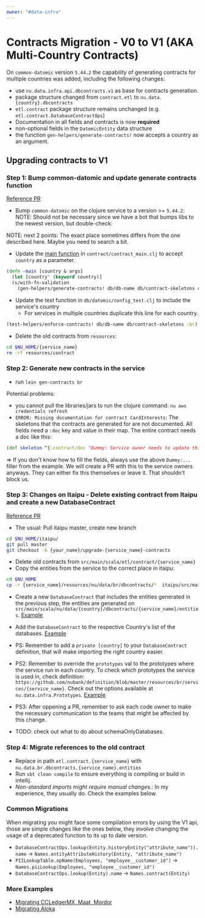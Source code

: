 ```yaml
---
owner: "#data-infra"
---
```


# Contracts Migration - V0 to V1 (AKA Multi-Country Contracts)

On `common-datomic` version `5.44.2` the capability of generating contracts for multiple countries was added, including the following changes:

- use `nu.data.infra.api.dbcontracts.v1` as base for contracts generation.
- package structure changed from `contract.etl` to `nu.data.{country}.dbcontracts`
- `etl.contract` package structure remains unchanged (e.g. `etl.contract.DatabaseContractOps`)
- Documentation in all fields and contracts is now **required**
- non-optional fields in the `DatomicEntity` data structure
- the function `gen-helpers/generate-contracts!` now accepts a country as an argument.


## Upgrading contracts to V1

### Step 1: Bump common-datomic and update generate contracts function

[Reference PR][1]

- Bump `common-datomic` on the clojure service to a version >= `5.44.2`:
NOTE: Should not be necessary since we have a bot that bumps libs to the newest
version, but double-check:

NOTE: next 2 points: The exact place sometimes differs from the one described
here. Maybe you need to search a bit.
- Update the [main function][2] in `contract/contract_main.clj` to accept `country` as a parameter.

```clojure
(defn -main [country & args]
  (let [country' (keyword country)]
  (s/with-fn-validation
    (gen-helpers/generate-contracts! db/db-name db/contract-skeletons country'))))
```

- Update the test function in `db/datomic/config_test.clj` to include the service's country
  - For services in multiple countries duplicate this line for each country.

```clojure
(test-helpers/enforce-contracts! db/db-name db/contract-skeletons :br)
```

- Delete the old contracts from `resources`:

```sh
cd $NU_HOME/{service_name}
rm -rf resources/contract
```


### Step 2: Generate new contracts in the service

- run `lein gen-contracts br`

Potential problems:
- you cannot pull the libraries/jars to run the clojure command:
  `nu aws credentials refresh`
- `ERROR: Missing documentation for contract CardInterests`:
  The skeletons that the contracts are generated for are not documented. All
  fields need a `:doc` key and value in their map. The entire contract needs a
  doc like this:

```clojure
(def skeleton ^{:contract/doc "Dummy: Service owner needs to update this"} ...)
```

=> If you don't know how to fill the fields, always use the above `Dummy:...`
filler from the example. We will create a PR with this to the service owners
anyways. They can either fix this themselves or leave it. That shouldn't block
us.


### Step 3: Changes on Itaipu - Delete existing contract from Itaipu and create a new DatabaseContract

[Reference PR][4]

- The usual: Pull itaipu master, create new branch

```sh
cd $NU_HOME/itaipu/
git pull master
git checkout -b {your_name}/upgrade-{service_name}-contracts
```

- Delete old contracts from `src/main/scala/etl/contract/{service_name}`
- Copy the entities from the service to the correct place in itaipu:

```sh
cd $NU_HOME
cp -r {service_name}/resources/nu/data/br/dbcontracts/*  itaipu/src/main/scala/nu/data/br/dbcontracts/
```

- Create a new `DatabaseContract` that includes the entities generated in the previous step, the entities are generated on `src/main/scala/nu/data/{country}/dbcontracts/{service_name}/entities`. [Example][5]
- Add the `DatabaseContract` to the respective Country's list of the databases. [Example][6]
- PS: Remember to add a `private [country]` to your `DatabaseContract` definition, that will make importing the right country easier.
- PS2: Remember to override the `prototypes` val to the prototypes where the service run in each country. To check which prototypes the service is used in, check definition: `https://github.com/nubank/definition/blob/master/resources/br/services/{service_name}`. Check out the options available at `nu.data.infra.Prototypes`. [Example][7]
- PS3: After oppening a PR, remember to ask each code owner to make the necessary communication to the teams that might be affected by this change.

- TODO: check out what to do about schemaOnlyDatabases.

### Step 4: Migrate references to the old contract

- Replace in path `etl.contract.{service_name}` with `nu.data.br.dbcontracts.{service_name}.entities`
- Run `sbt clean compile` to ensure everything is compiling or build in
    intellij.
- *Non-standard imports might require manual changes.*: In my experience, they
    usually do. Check the examples below.


### Common Migrations

When migrating you might face some compilation errors by using the V1 api, those are simple changes like the ones below, they involve changing the usage of a deprecated function to its up to date version.

- `DatabaseContractOps.lookup(Entity.historyEntity("attribute_name")).name` -> `Names.entityAttributeHistory(Entity, "attribute_name")`
- `PIILookupTable.opName(Employees, "employee__customer_id")` -> `Names.piiLookup(Employees, "employee__customer_id")`
- `DatabaseContractOps.lookup(Entity).name` -> `Names.contract(Entity)`

### More Examples

- [Migrating CCLedgerMX, Maat, Mordor][8]
- [Migrating Aloka][9]



[1]: https://github.com/nubank/metapod/pull/365/files
[2]: https://github.com/nubank/metapod/pull/365/files#diff-75982a7c03f1fa94300796c6649430a4R6
[3]: https://github.com/nubank/metapod/pull/365/files#diff-925b3593e886902ddc596b82072b6c62R5
[4]: https://github.com/nubank/itaipu/pull/6299
[5]: https://github.com/nubank/itaipu/blob/master/src/main/scala/nu/data/mx/dbcontracts/aloka/Aloka.scala
[6]: https://github.com/nubank/itaipu/blob/master/src/main/scala/nu/data/mx/dbcontracts/V1.scala#L11
[7]: https://github.com/nubank/itaipu/pull/6483/files#diff-1f2479d5d9b07a1866c38d182c6b24a6R34
[8]: https://github.com/nubank/itaipu/pull/6483/
[9]: https://github.com/nubank/itaipu/pull/6481/
